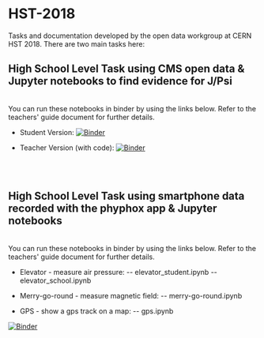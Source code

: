 # HST-2018
Tasks and documentation developed by the open data workgroup at CERN HST 2018. There are two main tasks here:

## High School Level Task using CMS open data & Jupyter notebooks to find evidence for J/Psi
<br/>
You can run these notebooks in binder by using the links below. Refer to the teachers' guide document for further details.


- Student Version: 
[![Binder](https://mybinder.org/badge.svg)](https://mybinder.org/v2/gh/cms-opendata-education/HST-2018/master?filepath=Dimuon%20J_Psi%20for%20High%20School%20(Student%20Version).ipynb)

- Teacher Version (with code):
[![Binder](https://mybinder.org/badge.svg)](https://mybinder.org/v2/gh/cms-opendata-education/HST-2018/master?filepath=Dimuon%20J_Psi%20for%20High%20School%20(Teacher%20Version%20with%20Code).ipynb)

<br/>
<br/>

## High School Level Task using smartphone data recorded with the phyphox app & Jupyter notebooks
<br/>
You can run these notebooks in binder by using the links below. Refer to the teachers' guide document for further details.

  - Elevator - measure air pressure:
  -- elevator_student.ipynb
  -- elevator_school.ipynb   

  - Merry-go-round - measure magnetic field:
  -- merry-go-round.ipynb
  
  - GPS - show a gps track on a map:
  -- gps.ipynb
  
[![Binder](https://mybinder.org/badge.svg)](https://mybinder.org/v2/gh/cms-opendata-education/HST-2018/master)
